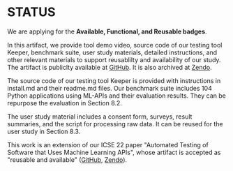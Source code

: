 # STATUS

We are applying for the **Available, Functional, and Reusable badges**.

In this artifact, we provide tool demo video, source code of our testing tool Keeper, benchmark suite, user study materials, detailed instructions, and other relevant materials to support reusablilty and availability of our study. The artifact is publiclty available at [GitHub](https://github.com/mlapistudy/Keeper_artifact). It is also archived at [Zendo](https://zenodo.org/records/10968650).

The source code of our testing tool Keeper is provided with instructions in install.md and their readme.md files. Our benchmark suite includes 104 Python applications using ML-APIs and their evaluation results. They can be repurpose the evaluation in Section 8.2.

The user study material includes a consent form, surveys, result summaries, and the script for processing raw data. It can be reused for the user study in Section 8.3.

This work is an extension of our ICSE 22 paper "Automated Testing of Software that Uses Machine Learning APIs", whose artifact is accepted as "reusable and available" ([GitHub](https://github.com/mlapistudy/ICSE2022_158), [Zendo](https://zenodo.org/record/5914881)).